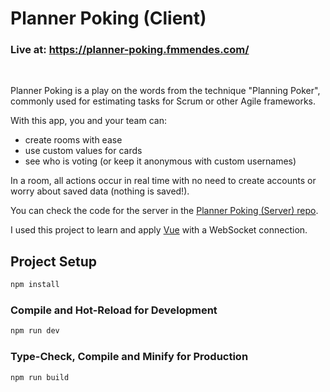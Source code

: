 # Planner Poking (Client)

### Live at: https://planner-poking.fmmendes.com/  
<br />

Planner Poking is a play on the words from the technique "Planning Poker", commonly used for estimating tasks for Scrum or other Agile frameworks.

With this app, you and your team can:
- create rooms with ease
- use custom values for cards
- see who is voting (or keep it anonymous with custom usernames)

In a room, all actions occur in real time with no need to create accounts or worry about saved data (nothing is saved!).

You can check the code for the server in the [Planner Poking (Server) repo](https://github.com/felipemmendes/planner-poking-ws).

I used this project to learn and apply [Vue](https://vuejs.org/) with a WebSocket connection.

## Project Setup

```sh
npm install
```

### Compile and Hot-Reload for Development

```sh
npm run dev
```

### Type-Check, Compile and Minify for Production

```sh
npm run build
```
